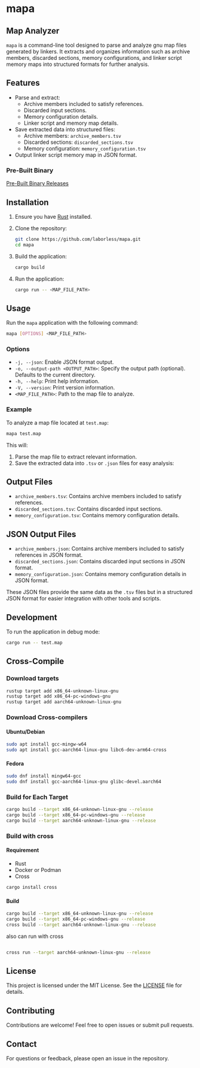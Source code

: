 # mapa

## Map Analyzer

`mapa` is a command-line tool designed to parse and analyze gnu map files generated by linkers. It extracts and organizes information such as archive members, discarded sections, memory configurations, and linker script memory maps into structured formats for further analysis.

## Features

- Parse and extract:
  - Archive members included to satisfy references.
  - Discarded input sections.
  - Memory configuration details.
  - Linker script and memory map details.
- Save extracted data into structured files:
  - Archive members: `archive_members.tsv`
  - Discarded sections: `discarded_sections.tsv`
  - Memory configuration: `memory_configuration.tsv`
- Output linker script memory map in JSON format.

### Pre-Built Binary

[Pre-Built Binary Releases](https://github.com/laborless/mapa/releases)

## Installation

1. Ensure you have [Rust](https://www.rust-lang.org/) installed.
2. Clone the repository:

   ```sh
   git clone https://github.com/laborless/mapa.git
   cd mapa
   ```

3. Build the application:

   ```sh
   cargo build
   ```

4. Run the application:

   ```sh
   cargo run -- <MAP_FILE_PATH>
   ```


## Usage

Run the `mapa` application with the following command:

```sh
mapa [OPTIONS] <MAP_FILE_PATH>
```

### Options

- `-j, --json`: Enable JSON format output.
- `-o, --output-path <OUTPUT_PATH>`: Specify the output path (optional). Defaults to the current directory.
- `-h, --help`: Print help information.
- `-V, --version`: Print version information.
- `<MAP_FILE_PATH>`: Path to the map file to analyze.

### Example

To analyze a map file located at `test.map`:

```sh
mapa test.map
```

This will:

1. Parse the map file to extract relevant information.
2. Save the extracted data into `.tsv` or `.json` files for easy analysis:

## Output Files

- `archive_members.tsv`: Contains archive members included to satisfy references.
- `discarded_sections.tsv`: Contains discarded input sections.
- `memory_configuration.tsv`: Contains memory configuration details.

## JSON Output Files

- `archive_members.json`: Contains archive members included to satisfy references in JSON format.
- `discarded_sections.json`: Contains discarded input sections in JSON format.
- `memory_configuration.json`: Contains memory configuration details in JSON format.

These JSON files provide the same data as the `.tsv` files but in a structured JSON format for easier integration with other tools and scripts.

## Development

To run the application in debug mode:

```sh
cargo run -- test.map
```

## Cross-Compile

### Download targets

```sh
rustup target add x86_64-unknown-linux-gnu
rustup target add x86_64-pc-windows-gnu
rustup target add aarch64-unknown-linux-gnu
```

### Download Cross-compilers

#### Ubuntu/Debian

```sh
sudo apt install gcc-mingw-w64
sudo apt install gcc-aarch64-linux-gnu libc6-dev-arm64-cross
```

#### Fedora

```sh
sudo dnf install mingw64-gcc
sudo dnf install gcc-aarch64-linux-gnu glibc-devel.aarch64
```

### Build for Each Target

```sh
cargo build --target x86_64-unknown-linux-gnu --release
cargo build --target x86_64-pc-windows-gnu --release
cargo build --target aarch64-unknown-linux-gnu --release
```

### Build with cross

#### Requirement
 - Rust
 - Docker or Podman
 - Cross

```sh
cargo install cross
```
#### Build
```sh
cargo build --target x86_64-unknown-linux-gnu --release
cargo build --target x86_64-pc-windows-gnu --release
cross build --target aarch64-unknown-linux-gnu --release
```


also can run with cross

```sh

cross run --target aarch64-unknown-linux-gnu --release
```

## License

This project is licensed under the MIT License. See the [LICENSE](LICENSE) file for details.

## Contributing

Contributions are welcome! Feel free to open issues or submit pull requests.

## Contact

For questions or feedback, please open an issue in the repository.

